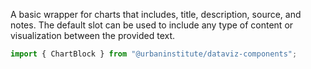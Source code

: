 A basic wrapper for charts that includes, title, description, source, and notes. The default slot can be used to include any type of content or visualization between the provided text.

```js
import { ChartBlock } from "@urbaninstitute/dataviz-components";
```
